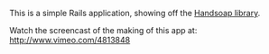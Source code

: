 This is a simple Rails application, showing off the [Handsoap library](http://github.com/troelskn/handsoap/tree/master).

Watch the screencast of the making of this app at: http://www.vimeo.com/4813848